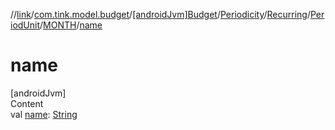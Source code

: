 //[link](../../../../../../index.md)/[com.tink.model.budget](../../../../../index.md)/[[androidJvm]Budget](../../../../index.md)/[Periodicity](../../../index.md)/[Recurring](../../index.md)/[PeriodUnit](../index.md)/[MONTH](index.md)/[name](name.md)



# name  
[androidJvm]  
Content  
val [name](name.md): [String](https://kotlinlang.org/api/latest/jvm/stdlib/kotlin/-string/index.html)  



